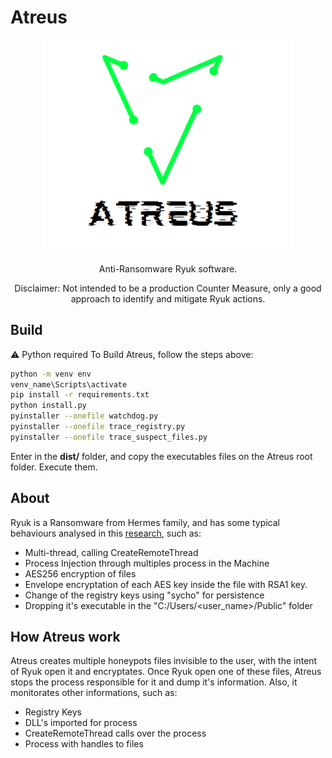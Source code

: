 # Atreus
<div align="center" >
<img src='assets/atreus.png' style="width:25rem;"/>

Anti-Ransomware Ryuk software.

Disclaimer: Not intended to be a production Counter Measure, only a good approach to identify and mitigate Ryuk actions.
</div>

## Build
:warning: Python required
To Build Atreus, follow the steps above:

```bash
python -m venv env
venv_name\Scripts\activate
pip install -r requirements.txt
python install.py
pyinstaller --onefile watchdog.py
pyinstaller --onefile trace_registry.py
pyinstaller --onefile trace_suspect_files.py
```
Enter in the **dist/** folder, and copy the executables files on the Atreus root folder. Execute them.

## About
Ryuk is a Ransomware from Hermes family, and has some typical behaviours analysed in this [research](www.google.com), such as:
* Multi-thread, calling CreateRemoteThread
* Process Injection through multiples process in the Machine
* AES256 encryption of files
* Envelope encryptation of each AES key inside the file with RSA1 key.
* Change of the registry keys using "sycho" for persistence
* Dropping it's executable in the "C:/Users/<user_name>/Public" folder

## How Atreus work
Atreus creates multiple honeypots files invisible to the user, with the intent of Ryuk open it and encryptates. Once Ryuk open one of these files, Atreus stops the process responsible for it and dump it's information. Also, it monitorates other informations, such as:
* Registry Keys
* DLL's imported for process
* CreateRemoteThread calls over the process
* Process with handles to files

